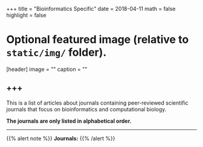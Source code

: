 +++
title = "Bioinformatics Specific"
date = 2018-04-11
math = false
highlight = false

# Optional featured image (relative to `static/img/` folder).
[header]
image = ""
caption = ""


+++
---
This is a list of articles about journals containing peer-reviewed scientific journals that focus on bioinformatics and computational biology.

**The journals are only listed in alphabetical order.**


---
{{% alert note %}}
**Journals:**
{{% /alert %}}




             
